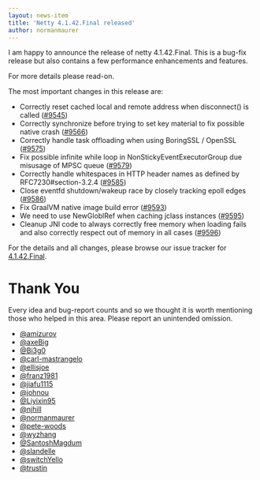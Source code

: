 ```yaml
---
layout: news-item
title: 'Netty 4.1.42.Final released'
author: normanmaurer
---
```


I am happy to announce the release of netty 4.1.42.Final. This is a bug-fix release but also contains a few performance enhancements and features. 

For more details please read-on.

The most important changes in this release are:

* Correctly reset cached local and remote address when disconnect() is called ([#9545](https://github.com/netty/netty/pull/9545))
* Correctly synchronize before trying to set key material to fix possible native crash ([#9566](https://github.com/netty/netty/pull/9566))
* Correctly handle task offloading when using BoringSSL / OpenSSL ([#9575](https://github.com/netty/netty/pull/9575))
* Fix possible infinite while loop in NonStickyEventExecutorGroup due misusage of MPSC queue ([#9579](https://github.com/netty/netty/pull/9579))
* Correctly handle whitespaces in HTTP header names as defined by RFC7230#section-3.2.4 ([#9585](https://github.com/netty/netty/pull/9585))
* Close eventfd shutdown/wakeup race by closely tracking epoll edges ([#9586](https://github.com/netty/netty/pull/9586))
* Fix GraalVM native image build error ([#9593](https://github.com/netty/netty/pull/9593))
* We need to use NewGloblRef when caching jclass instances ([#9595](https://github.com/netty/netty/pull/9595))
* Cleanup JNI code to always correctly free memory when loading fails and also correctly respect out of memory in all cases ([#9596](https://github.com/netty/netty/pull/9596))

For the details and all changes, please browse our issue tracker for [4.1.42.Final](https://github.com/netty/netty/milestone/216?closed=1). 


# Thank You

Every idea and bug-report counts and so we thought it is worth mentioning those who helped in this area. Please report an unintended omission.
 
 
* [@amizurov](https://github.com/amizurov)
* [@axeBig](https://github.com/axeBig)
* [@Bi3g0](https://github.com/Bi3g0)
* [@carl-mastrangelo](https://github.com/carl-mastrangelo)
* [@ellisjoe](https://github.com/ellisjoe)
* [@franz1981](https://github.com/franz1981)
* [@jiafu1115](https://github.com/jiafu1115)
* [@johnou](https://github.com/johnou)
* [@Liyixin95](https://github.com/Liyixin95)
* [@njhill](https://github.com/njhill)
* [@normanmaurer](https://github.com/normanmaurer)
* [@pete-woods](https://github.com/pete-woods)
* [@wyzhang](https://github.com/wyzhang)
* [@SantoshMagdum](https://github.com/SantoshMagdum)
* [@slandelle](https://github.com/slandelle)
* [@switchYello](https://github.com/switchYello)
* [@trustin](https://github.com/trustin)
